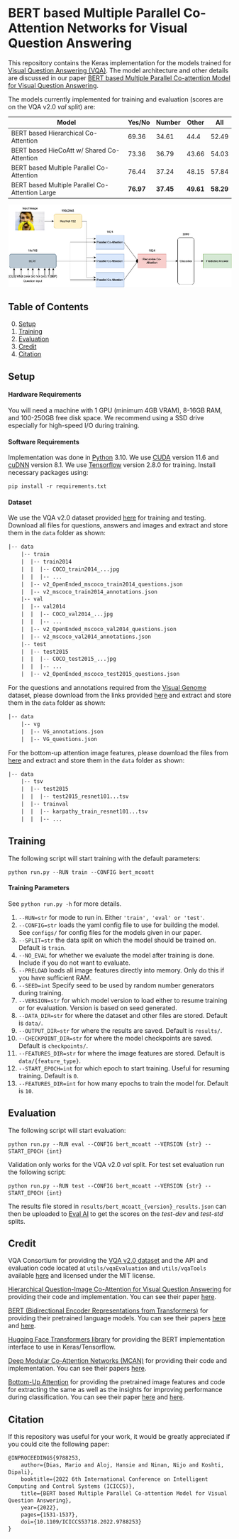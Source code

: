 # BERT based Multiple Parallel Co-Attention Networks for Visual Question Answering

This repository contains the Keras implementation for the models trained for [Visual Question Answering (VQA)](https://visualqa.org/index.html). The model architecture and other details are discussed in our paper [BERT based Multiple Parallel Co-attention Model for Visual Question Answering](https://ieeexplore.ieee.org/document/9788253).

The models currently implemented for training and evaluation (scores are on the VQA v2.0 *val* split) are:

| Model                                           | Yes/No    | Number    | Other     | All       |
|-------------------------------------------------|-----------|-----------|-----------|-----------|
| BERT based Hierarchical Co-Attention            | 69.36     | 34.61     | 44.4      | 52.49     |
| BERT based HieCoAtt w/ Shared Co-Attention      | 73.36     | 36.79     | 43.66     | 54.03     |
| BERT based Multiple Parallel Co-Attention       | 76.44     | 37.24     | 48.15     | 57.84     |
| BERT based Multiple Parallel Co-Attention Large | **76.97** | **37.45** | **49.61** | **58.29** |

![BERT based Multiple Parallel Co-Attention](misc/BERT+MPCoAtt.png)

## Table of Contents
0. [Setup](#Setup)
1. [Training](#Training)
2. [Evaluation](#Evaluation)
3. [Credit](#Credit)
4. [Citation](#Citation)

## Setup

#### Hardware Requirements
You will need a machine with 1 GPU (minimum 4GB VRAM), 8-16GB RAM, and 100-250GB free disk space. We recommend using a SSD drive especially for high-speed I/O during training.

#### Software Requirements
Implementation was done in [Python](https://www.python.org/downloads/) 3.10. We use [CUDA](https://developer.nvidia.com/cuda-toolkit-archive) version 11.6 and [cuDNN](https://developer.nvidia.com/cudnn) version 8.1. We use [Tensorflow](https://www.tensorflow.org/install) version 2.8.0 for training.
Install necessary packages using:
```commandline
pip install -r requirements.txt
```

#### Dataset
We use the VQA v2.0 dataset provided [here](https://visualqa.org/download.html) for training and testing. Download all files for questions, answers and images and extract and store them in the `data` folder as shown:
```html
|-- data
	|-- train
	|  |-- train2014
	|  |  |-- COCO_train2014_...jpg
	|  |  |-- ...
	|  |-- v2_OpenEnded_mscoco_train2014_questions.json
	|  |-- v2_mscoco_train2014_annotations.json
	|-- val
	|  |-- val2014
	|  |  |-- COCO_val2014_...jpg
	|  |  |-- ...
	|  |-- v2_OpenEnded_mscoco_val2014_questions.json
	|  |-- v2_mscoco_val2014_annotations.json
	|-- test
	|  |-- test2015
	|  |  |-- COCO_test2015_...jpg
	|  |  |-- ...
	|  |-- v2_OpenEnded_mscoco_test2015_questions.json
```

For the questions and annotations required from the [Visual Genome](http://visualgenome.org/) dataset, please download from the links provided [here](https://github.com/MILVLG/mcan-vqa#setup) and extract and store them in the `data` folder as shown:
```html
|-- data
    |-- vg
    |  |-- VG_annotations.json
    |  |-- VG_questions.json
```

For the bottom-up attention image features, please download the files from [here](https://github.com/peteanderson80/bottom-up-attention#pretrained-features) and extract and store them in the `data` folder as shown:
```html
|-- data
    |-- tsv
	|  |-- test2015
	|  |  |-- test2015_resnet101...tsv
	|  |-- trainval
	|  |  |-- karpathy_train_resnet101...tsv
	|  |  |-- ...
```

## Training
The following script will start training with the default parameters:
```commandline
python run.py --RUN train --CONFIG bert_mcoatt
```

#### Training Parameters
See `python run.py -h` for more details.
1. `--RUN=str` for mode to run in. Either `'train', 'eval' or 'test'`.
2. `--CONFIG=str` loads the yaml config file to use for building the model. See `configs/` for config files for the models given in our paper.
3. `--SPLIT=str` the data split on which the model should be trained on. Default is `train`.
4. `--NO_EVAL` for whether we evaluate the model after training is done. Include if you do not want to evaluate.
5. `--PRELOAD` loads all image features directly into memory. Only do this if you have sufficient RAM.
6. `--SEED=int` Specify seed to be used by random number generators during training.
7. `--VERSION=str` for which model version to load either to resume training or for evaluation. Version is based on seed generated.
8. `--DATA_DIR=str` for where the dataset and other files are stored. Default is `data/`.
9. `--OUTPUT_DIR=str` for where the results are saved. Default is `results/`.
10. `--CHECKPOINT_DIR=str` for where the model checkpoints are saved. Default is `checkpoints/`.
11. `--FEATURES_DIR=str` for where the image features are stored. Default is `data/{feature_type}`.
12. `--START_EPOCH=int` for which epoch to start training. Useful for resuming training. Default is `0`.
13. `--FEATURES_DIR=int` for how many epochs to train the model for. Default is `10`.

## Evaluation
The following script will start evaluation:
```commandline
python run.py --RUN eval --CONFIG bert_mcoatt --VERSION {str} --START_EPOCH {int}
```
Validation only works for the VQA v2.0 *val* split. For test set evaluation run the following script:
```commandline
python run.py --RUN test --CONFIG bert_mcoatt --VERSION {str} --START_EPOCH {int}
```
The results file stored in `results/bert_mcoatt_{version}_results.json` can then be uploaded to [Eval AI](https://evalai.cloudcv.org/web/challenges/challenge-page/163/overview) to get the scores on the *test-dev* and *test-std* splits.

## Credit
VQA Consortium for providing the [VQA v2.0 dataset](https://visualqa.org/index.html) and the API and evaluation code located at `utils/vqaEvaluation` and `utils/vqaTools` available [here](https://github.com/GT-Vision-Lab/VQA) and licensed under the MIT license.

[Hierarchical Question-Image Co-Attention for Visual Question Answering](https://github.com/jiasenlu/HieCoAttenVQA) for providing their code and implementation. You can see their paper [here](https://arxiv.org/abs/1606.00061). 

[BERT (Bidirectional Encoder Representations from Transformers)](https://github.com/google-research/bert) for providing their pretrained language models. You can see their papers [here](https://arxiv.org/abs/1810.04805) and [here](https://arxiv.org/abs/1908.08962).

[Hugging Face Transformers library](https://github.com/huggingface/transformers) for providing the BERT implementation interface to use in Keras/Tensorflow.

[Deep Modular Co-Attention Networks (MCAN)](https://github.com/MILVLG/mcan-vqa) for providing their code and implementation. You can see their papers [here](https://arxiv.org/abs/1906.10770). 

[Bottom-Up Attention](https://github.com/peteanderson80/bottom-up-attention) for providing the pretrained image features and code for extracting the same as well as the insights for improving performance during classification. You can see their paper [here](https://arxiv.org/abs/1707.07998) and [here](https://arxiv.org/abs/1708.02711).

## Citation
If this repository was useful for your work, it would be greatly appreciated if you could cite the following paper:
```
@INPROCEEDINGS{9788253,
    author={Dias, Mario and Aloj, Hansie and Ninan, Nijo and Koshti, Dipali},
    booktitle={2022 6th International Conference on Intelligent Computing and Control Systems (ICICCS)},
    title={BERT based Multiple Parallel Co-attention Model for Visual Question Answering},
    year={2022},
    pages={1531-1537},
    doi={10.1109/ICICCS53718.2022.9788253}
}
```
